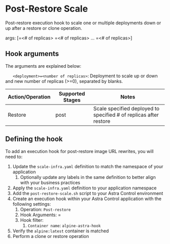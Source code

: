 # Post-Restore Scale

Post-restore execution hook to scale one or multiple deployments down or up after a restore or clone operation.

args: [<deployment>=<# of replicas> <deployment>=<# of replicas> ... <deployment>=<# of replicas>]

## Hook arguments

The arguments are explained below:

&nbsp;&nbsp;&nbsp;&nbsp;&nbsp;&nbsp;`<deployment>=<number of replicas>`: Deployment to scale up or down and new number of replicas (>=0), separated by blanks.

| Action/Operation | Supported Stages |                 Notes                                             |
| -----------------|------------------|-------------------------------------------------------------------|
| Restore          | post             | Scale specified deployed to specified # of replicas after restore |

## Defining the hook

To add an execution hook for post-restore image URL rewrites, you will need to:

1. Update the `scale-infra.yaml` definition to match the namespace of your application
    1. Optionally update any labels in the same definition to better align with your business practices
1. Apply the `scale-infra.yaml` definition to your application namespace
1. Add the `post-restore-scale.sh` script to your Astra Control environment
1. Create an execution hook within your Astra Control application with the following settings:
    1. Operation: `Post-restore`
    1. Hook Arguments: *<deployment>*=*<replicas>* 
    1. Hook filter:
        1. `Container name`: `alpine-astra-hook`
1. Verify the `alpine:latest` container is matched
1. Perform a clone or restore operation
